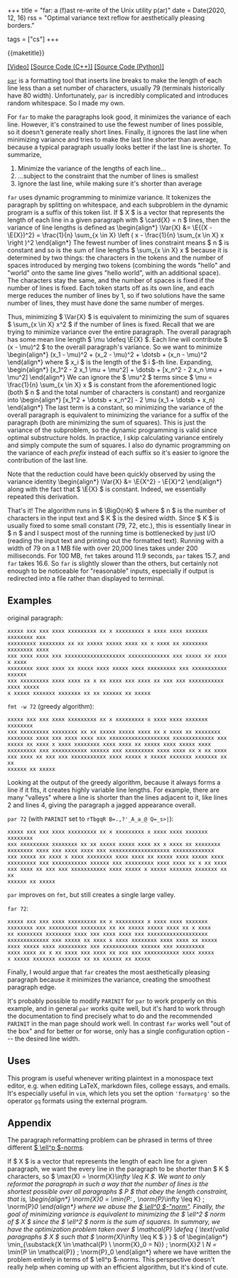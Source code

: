 +++
title = "far: a (f)ast re-write of the Unix utility p(ar)"
date = Date(2020, 12, 16)
rss = "Optimal variance text reflow for aesthetically pleasing borders."

tags = ["cs"]
+++

{{maketitle}}

[[Video]](https://youtu.be/H3Agto3ZSnk)
[[Source Code (C++)]]({{assets}}/far.cpp)
[[Source Code (Python)]]({{assets}}/far.py)

[`par`](http://www.nicemice.net/par/) is a formatting tool that inserts line
breaks to make the length of each line less than a set number of characters,
usually 79 (terminals historically have 80 width). Unfortunately, `par` is
incredibly complicated and introduces random whitespace. So I made my own.

For `far` to make the paragraphs look good, it minimizes the variance of
each line. However, it's constrained to use the fewest number of lines
possible, so it doesn't generate really short lines. Finally, it ignores
the last line when minimizing variance and tries to make the last line
shorter than average, because a typical paragraph usually looks better
if the last line is shorter. To summarize,
1. Minimize the variance of the lengths of each line...
2. ...subject to the constraint that the number of lines is smallest
3. Ignore the last line, while making sure it's shorter than average

`far` uses dynamic programming to minimize variance. It
tokenizes the paragraph by splitting on whitespace, and each
subproblem in the dynamic program is a suffix of this token list.
If $ X $ is a vector that represents the length of each
line in a given paragraph with $ \card{X} = n $ lines,
then the variance of line lengths is defined as
\begin{align*}
  \Var{X} &= \E{(X - \E{X})^2} = \frac{1}{n} \sum_{x \in X}
    \left ( x - \frac{1}{n} \sum_{x \in X} x \right )^2
\end{align*}
The fewest number of lines constraint means $ n $ is constant and so is the
sum of line lengths $ \sum_{x \in X} x $ because it is determined by two
things: the characters in the tokens and the number of spaces introduced
by merging two tokens (combining the words "hello" and "world" onto the
same line gives "hello world", with an additional space). The characters
stay the same, and the number of spaces is fixed if the number of lines is
fixed. Each token starts off as its own line, and each merge reduces the
number of lines by 1, so if two solutions have the same number of lines,
they must have done the same number of merges.

Thus, minimizing $ \Var{X} $ is equivalent to minimizing the sum of squares $
\sum_{x \in X} x^2 $ if the number of lines is fixed. Recall that we are trying
to minimize variance over the entire paragraph. The overall paragraph has some
mean line length $ \mu \defeq \E{X} $. Each line will contribute $ (x - \mu)^2
$ to the overall paragraph's variance. So we want to minimize
\begin{align*}
  (x_1 - \mu)^2 + (x_2 - \mu)^2 + \dotsb + (x_n - \mu)^2
\end{align*}
where $ x_i $ is the length of the $ i $-th line. Expanding,
\begin{align*}
  [x_1^2 - 2 x_1 \mu + \mu^2] + \dotsb + [x_n^2 - 2 x_n \mu + \mu^2]
\end{align*}
We can ignore the $ \mu^2 $ terms since $ \mu = \frac{1}{n} \sum_{x
\in X} x $ is constant from the aforementioned logic (both $ n $
and the total number of characters is constant) and reorganize into
\begin{align*}
  [x_1^2 + \dotsb + x_n^2] - 2 \mu (x_1 + \dotsb + x_n)
\end{align*}
The last term is a constant, so minimizing the variance of the overall
paragraph is equivalent to minimizing the variance for a suffix of
the paragraph (both are minimizing the sum of squares). This is just
the variance of the subproblem, so the dynamic programming is valid
since optimal substructure holds. In practice, I skip calculating
variance entirely and simply compute the sum of squares. I also do
dynamic programming on the variance of each _prefix_ instead of each
suffix so it's easier to ignore the contribution of the last line.

Note that the reduction could have been quickly
observed by using the variance identity
\begin{align*}
  \Var{X} &= \E{X^2} - \E{X}^2
\end{align*}
along with the fact that $ \E{X} $ is constant.
Indeed, we essentially repeated this derivation.

That's it! The algorithm runs in $ \BigO(nK) $ where $ n $ is the number of
characters in the input text and $ K $ is the desired width. Since $ K $ is
usually fixed to some small constant (79, 72, etc.), this is essentially linear
in $ n $ and I suspect most of the running time is bottlenecked by just I/O
(reading the input text and printing out the formatted text). Running with a
width of 79 on a 1 MB file with over 20,000 lines takes under 200 milliseconds.
For 100 MB, `fmt` takes around 11.9 seconds, `par` takes 15.7, and `far` takes
16.6. So `far` is slightly slower than the others, but certainly not enough to
be noticeable for "reasonable" inputs, especially if output is redirected into
a file rather than displayed to terminal.

## Examples

original paragraph:
```plaintext
xxxxx xxx xxx xxxx xxxxxxxxx xx x xxxxxxxxx x xxxx xxxx xxxxxxx xxxxxxxx xxx
xxxxxxxxx xxxxxxxx xx xx xxxxx xxxxx xxxx xx x xxxx xx xxxxxxxx xxxxxxxx xxxx
xxx xxxx xxxx xxx xxxxxxxxxxxxxxxxxxx xxxxxxxxxxxxx xxx xxxxx xx xxxx x xxxx
xxxxxxxx xxxx xxxx xx xxxxx xxxx xxxxx xxxx xxxxxxxxx xxx xxxxxxxxxxx xxxxxx
xxx xxxxxxxxx xxxx xxxx xx x xx xxxx xxx xxxx xx xxx xxx xxxxxxxxxxx xxxx xxxxx
x xxxxx xxxxxxx xxxxxxx xx xx xxxxxx xx xxxxx
```

`fmt -w 72` (greedy algorithm):
```plaintext
xxxxx xxx xxx xxxx xxxxxxxxx xx x xxxxxxxxx x xxxx xxxx xxxxxxx xxxxxxxx
xxx xxxxxxxxx xxxxxxxx xx xx xxxxx xxxxx xxxx xx x xxxx xx xxxxxxxx
xxxxxxxx xxxx xxx xxxx xxxx xxx xxxxxxxxxxxxxxxxxxx xxxxxxxxxxxxx xxx
xxxxx xx xxxx x xxxx xxxxxxxx xxxx xxxx xx xxxxx xxxx xxxxx xxxx
xxxxxxxxx xxx xxxxxxxxxxx xxxxxx xxx xxxxxxxxx xxxx xxxx xx x xx xxxx
xxx xxxx xx xxx xxx xxxxxxxxxxx xxxx xxxxx x xxxxx xxxxxxx xxxxxxx xx xx
xxxxxx xx xxxxx
```

Looking at the output of the greedy algorithm, because it always forms a line
if it fits, it creates highly variable line lengths. For example, there are
many "valleys" where a line is shorter than the lines adjacent to it, like
lines 2 and lines 4, giving the paragraph a jagged appearance overall.

`par 72` (with `PARINIT` set to `rTbgqR B=.,?'_A_a_@ Q=_s>|`):
```plaintext
xxxxx xxx xxx xxxx xxxxxxxxx xx x xxxxxxxxx x xxxx xxxx xxxxxxx xxxxxxxx
xxx xxxxxxxxx xxxxxxxx xx xx xxxxx xxxxx xxxx xx x xxxx xx xxxxxxxx
xxxxxxxx xxxx xxx xxxx xxxx xxx xxxxxxxxxxxxxxxxxxx xxxxxxxxxxxxx
xxx xxxxx xx xxxx x xxxx xxxxxxxx xxxx xxxx xx xxxxx xxxx xxxxx xxxx
xxxxxxxxx xxx xxxxxxxxxxx xxxxxx xxx xxxxxxxxx xxxx xxxx xx x xx xxxx
xxx xxxx xx xxx xxx xxxxxxxxxxx xxxx xxxxx x xxxxx xxxxxxx xxxxxxx xx xx
xxxxxx xx xxxxx
```

`par` improves on `fmt`, but still creates a single large valley.

`far 72`:
```plaintext
xxxxx xxx xxx xxxx xxxxxxxxx xx x xxxxxxxxx x xxxx xxxx xxxxxxx
xxxxxxxx xxx xxxxxxxxx xxxxxxxx xx xx xxxxx xxxxx xxxx xx x xxxx
xx xxxxxxxx xxxxxxxx xxxx xxx xxxx xxxx xxx xxxxxxxxxxxxxxxxxxx
xxxxxxxxxxxxx xxx xxxxx xx xxxx x xxxx xxxxxxxx xxxx xxxx xx xxxxx
xxxx xxxxx xxxx xxxxxxxxx xxx xxxxxxxxxxx xxxxxx xxx xxxxxxxxx
xxxx xxxx xx x xx xxxx xxx xxxx xx xxx xxx xxxxxxxxxxx xxxx xxxxx
x xxxxx xxxxxxx xxxxxxx xx xx xxxxxx xx xxxxx
```

Finally, I would argue that `far` creates the most
aesthetically pleasing paragraph because it minimizes
the variance, creating the smoothest paragraph edge.

It's probably possible to modify `PARINIT` for `par` to work properly on this
example, and in general `par` works quite well, but it's hard to work through
the documentation to find precisely what to do and the recommended `PARINIT`
in the man page should work well. In contrast `far` works well "out of the
box" and for better or for worse, only has a single configuration option ---
the desired line width.

## Uses

This program is useful whenever writing plaintext in a monospace text editor,
e.g. when editing LaTeX, markdown files, college essays, and emails. It's
especially useful in `vim`, which lets you set the option `'formatprg'` so
the operator `gq` formats using the external program.

## Appendix

The paragraph reformatting problem can be phrased in terms of three different
[$ \ell^p $-norms](https://en.wikipedia.org/wiki/Lp_space#The_p-norm_in_finite_dimensions).

If $ X $ is a vector that represents the length of each line for a given
paragraph, we want the every line in the paragraph to be shorter than $ K $
characters, so $ \max(X) = \norm{X}_\infty \leq K $. We want to only reformat
the paragraph in such a way that the number of lines is the shortest possible
over all paragraphs $ P $ that obey the length constraint, that is,
\begin{align*}
  \norm{X}_0 = \min_{P: \, \norm{P}_\infty \leq K} \; \norm{P}_0
\end{align*}
where we abuse the [$ \ell^0
$-"norm"](https://en.wikipedia.org/wiki/Lp_space#When_p_=_0).
Finally, the goal of minimizing variance is equivalent to minimizing the
$ \ell^2 $ norm of $ X $ since the $ \ell^2 $ norm is the sum of squares.
In summary, we have the optimization problem taken over $ \mathcal{P} \defeq
\{ \text{valid paragraphs $ X $ such that $ \norm{X}_\infty \leq K $ } \} $ of
\begin{align*}
  \min_{\substack{X \in \mathcal{P} \\ \norm{X}_0 = N}} \; \norm{X}_2 \\
  N = \min_{P \in \mathcal{P}} \; \norm{P}_0
\end{align*}
where we have written the problem entirely in terms of $
\ell^p $-norms. This perspective doesn't really help when
coming up with an efficient algorithm, but it's kind of cute.

